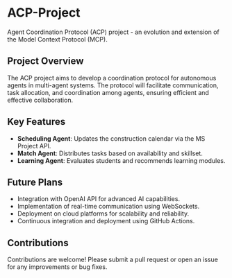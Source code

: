 # ACP-Project
Agent Coordination Protocol (ACP) project - an evolution and extension of the Model Context Protocol (MCP).

## Project Overview

The ACP project aims to develop a coordination protocol for autonomous agents in multi-agent systems. The protocol will facilitate communication, task allocation, and coordination among agents, ensuring efficient and effective collaboration.

## Key Features

- **Scheduling Agent**: Updates the construction calendar via the MS Project API.
- **Match Agent**: Distributes tasks based on availability and skillset.
- **Learning Agent**: Evaluates students and recommends learning modules.

## Future Plans

- Integration with OpenAI API for advanced AI capabilities.
- Implementation of real-time communication using WebSockets.
- Deployment on cloud platforms for scalability and reliability.
- Continuous integration and deployment using GitHub Actions.

## Contributions

Contributions are welcome! Please submit a pull request or open an issue for any improvements or bug fixes.